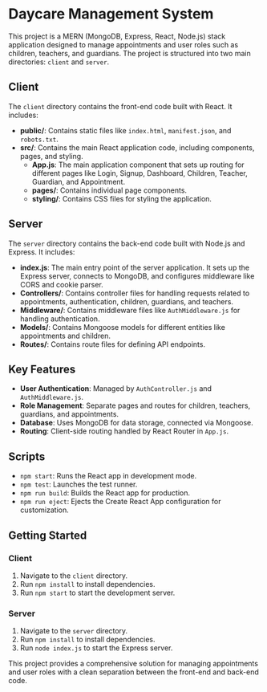 # Daycare Management System

This project is a MERN (MongoDB, Express, React, Node.js) stack application designed to manage appointments and user roles such as children, teachers, and guardians. The project is structured into two main directories: `client` and `server`.

## Client

The `client` directory contains the front-end code built with React. It includes:

- **public/**: Contains static files like `index.html`, `manifest.json`, and `robots.txt`.
- **src/**: Contains the main React application code, including components, pages, and styling.
  - **App.js**: The main application component that sets up routing for different pages like Login, Signup, Dashboard, Children, Teacher, Guardian, and Appointment.
  - **pages/**: Contains individual page components.
  - **styling/**: Contains CSS files for styling the application.

## Server

The `server` directory contains the back-end code built with Node.js and Express. It includes:

- **index.js**: The main entry point of the server application. It sets up the Express server, connects to MongoDB, and configures middleware like CORS and cookie parser.
- **Controllers/**: Contains controller files for handling requests related to appointments, authentication, children, guardians, and teachers.
- **Middleware/**: Contains middleware files like `AuthMiddleware.js` for handling authentication.
- **Models/**: Contains Mongoose models for different entities like appointments and children.
- **Routes/**: Contains route files for defining API endpoints.

## Key Features

- **User Authentication**: Managed by `AuthController.js` and `AuthMiddleware.js`.
- **Role Management**: Separate pages and routes for children, teachers, guardians, and appointments.
- **Database**: Uses MongoDB for data storage, connected via Mongoose.
- **Routing**: Client-side routing handled by React Router in `App.js`.

## Scripts

- `npm start`: Runs the React app in development mode.
- `npm test`: Launches the test runner.
- `npm run build`: Builds the React app for production.
- `npm run eject`: Ejects the Create React App configuration for customization.

## Getting Started

### Client

1. Navigate to the `client` directory.
2. Run `npm install` to install dependencies.
3. Run `npm start` to start the development server.

### Server

1. Navigate to the `server` directory.
2. Run `npm install` to install dependencies.
3. Run `node index.js` to start the Express server.

This project provides a comprehensive solution for managing appointments and user roles with a clean separation between the front-end and back-end code.

